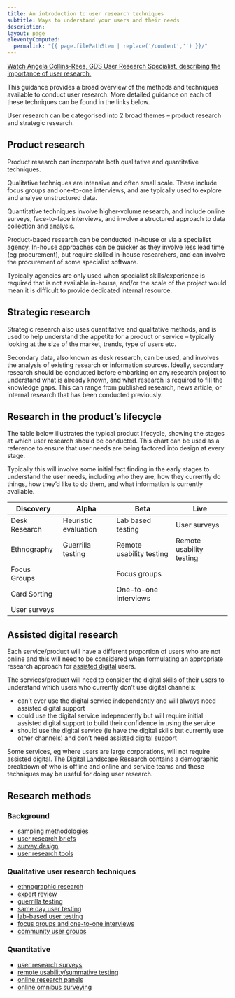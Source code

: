 ```yaml
---
title: An introduction to user research techniques
subtitle: Ways to understand your users and their needs
description:
layout: page
eleventyComputed:
  permalink: "{{ page.filePathStem | replace('/content','') }}/"
---
```


[Watch Angela Collins-Rees, GDS User Research Specialist, describing the importance of user research.](https://www.youtube.com/watch?v=1hbnPCdM4ls)

This guidance provides a broad overview of the methods and techniques available to conduct user research. More detailed guidance on each of these techniques can be found in the links below.

User research can be categorised into 2 broad themes – product research and strategic research.

## Product research

Product research can incorporate both qualitative and quantitative techniques.

Qualitative techniques are intensive and often small scale. These include focus groups and one-to-one interviews, and are typically used to explore and analyse unstructured data.

Quantitative techniques involve higher-volume research, and include online surveys, face-to-face interviews, and involve a structured approach to data collection and analysis.

Product-based research can be conducted in-house or via a specialist agency. In-house approaches can be quicker as they involve less lead time (eg procurement), but require skilled in-house researchers, and can involve the procurement of some specialist software.

Typically agencies are only used when specialist skills/experience is required that is not available in-house, and/or the scale of the project would mean it is difficult to provide dedicated internal resource.

## Strategic research

Strategic research also uses quantitative and qualitative methods, and is used to help understand the appetite for a product or service – typically looking at the size of the market, trends, type of users etc.

Secondary data, also known as desk research, can be used, and involves the analysis of existing research or information sources. Ideally, secondary research should be conducted before embarking on any research project to understand what is already known, and what research is required to fill the knowledge gaps. This can range from published research, news article, or internal research that has been conducted previously.

## Research in the product’s lifecycle

The table below illustrates the typical product lifecycle, showing the stages at which user research should be conducted. This chart can be used as a reference to ensure that user needs are being factored into design at every stage.

Typically this will involve some initial fact finding in the early stages to understand the user needs, including who they are, how they currently do things, how they’d like to do them, and what information is currently available.

| Discovery | Alpha | Beta | Live |
| --- | --- | --- | --- |
| Desk Research | Heuristic evaluation | Lab based testing | User surveys |
| Ethnography | Guerrilla testing | Remote usability testing | Remote usability testing |
| Focus Groups |  | Focus groups |  |
| Card Sorting |  | One-to-one interviews | |
| User surveys |  |  |  |

## Assisted digital research

Each service/product will have a different proportion of users who are not online and this will need to be considered when formulating an appropriate research approach for [assisted digital](/version-1/guides/assisted-digital/) users.

The services/product will need to consider the digital skills of their users to understand which users who currently don’t use digital channels:

- can’t ever use the digital service independently and will always need assisted digital support
- could use the digital service independently but will require initial assisted digital support to build their confidence in using the service
- should use the digital service (ie have the digital skills but currently use other channels) and don’t need assisted digital support

Some services, eg where users are large corporations, will not require assisted digital. The [Digital Landscape Research](https://www.gov.uk/government/publications/digital-landscape-research) contains a demographic breakdown of who is offline and online and service teams and these techniques may be useful for doing user research.

## Research methods

### Background

- [sampling methodologies](https://web.archive.org/web/20150324140526/https://www.gov.uk/service-manual/user-centred-design/user-research/sampling-methodologies.html)
- [user research briefs](https://web.archive.org/web/20150324140526/https://www.gov.uk/service-manual/user-centred-design/user-research/user-research-briefs.html)
- [survey design](https://web.archive.org/web/20150324140526/https://www.gov.uk/service-manual/user-centred-design/user-research/survey-design.html)
- [user research tools](https://web.archive.org/web/20150324140526/https://www.gov.uk/service-manual/user-centred-design/user-research/user-research-tools.html)

### Qualitative user research techniques

- [ethnographic research](https://web.archive.org/web/20150324140526/https://www.gov.uk/service-manual/user-centred-design/user-research/ethnographic-research.html)
- [expert review](https://web.archive.org/web/20150324140526/https://www.gov.uk/service-manual/user-centred-design/user-research/expert-review.html)
- [guerrilla testing](https://web.archive.org/web/20150324140526/https://www.gov.uk/service-manual/user-centred-design/user-research/guerrilla-testing.html)
- [same day user testing](https://web.archive.org/web/20150324140526/https://www.gov.uk/service-manual/user-centred-design/user-research/same-day-user-testing.html)
- [lab-based user testing](https://web.archive.org/web/20150324140526/https://www.gov.uk/service-manual/user-centred-design/user-research/lab-based-user-testing.html)
- [focus groups and one-to-one interviews](https://web.archive.org/web/20150324140526/https://www.gov.uk/service-manual/user-centred-design/user-research/focus-groups-mini-groups-interviews.html)
- [community user groups](https://web.archive.org/web/20150324140526/https://www.gov.uk/service-manual/user-centred-design/user-research/community-user-groups.html)

### Quantitative

- [user research surveys](https://web.archive.org/web/20150324140526/https://www.gov.uk/service-manual/user-centred-design/user-research/user-research-surveys.html)
- [remote usability/summative testing](https://web.archive.org/web/20150324140526/https://www.gov.uk/service-manual/user-centred-design/user-research/remote-usability.html)
- [online research panels](https://web.archive.org/web/20150324140526/https://www.gov.uk/service-manual/user-centred-design/user-research/online-research-panels.html)
- [online omnibus surveying](https://web.archive.org/web/20150324140526/https://www.gov.uk/service-manual/user-centred-design/user-research/online-omnibus-survey.html)
